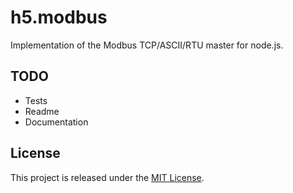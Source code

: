# h5.modbus

Implementation of the Modbus TCP/ASCII/RTU master for node.js.

## TODO

  - Tests
  - Readme
  - Documentation

## License

This project is released under the
[MIT License](https://raw.github.com/morkai/h5.modbus/master/license.md).
